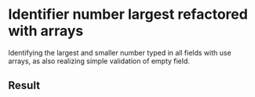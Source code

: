# Identifier number largest refactored with arrays

Identifying the largest and smaller number typed in all fields with use arrays, as also realizing simple validation of empty field.

## Result
<img src="">